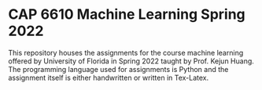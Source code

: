 # CAP 6610 Machine Learning Spring 2022
This repository houses the assignments for the course machine learning offered by University of Florida in Spring 2022 taught by Prof. Kejun Huang. The programming language used for assignments is Python and the assignment itself is either handwritten or written in Tex-Latex.